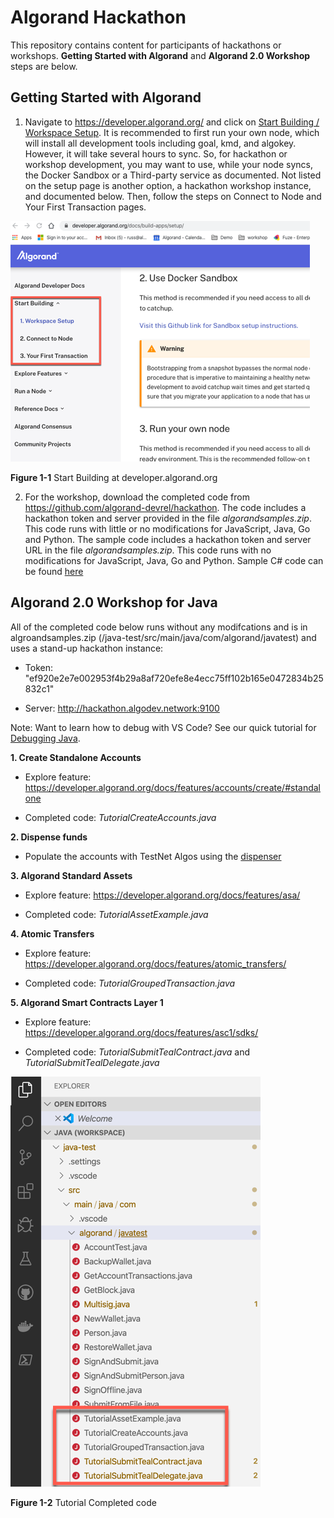# Algorand Hackathon

This repository contains content for participants of hackathons or workshops. **Getting Started with Algorand** and **Algorand 2.0 Workshop** steps are below.


## Getting Started with Algorand


1. Navigate to https://developer.algorand.org/ and click on [Start Building / Workspace Setup](https://developer.algorand.org/docs/build-apps/setup/). It is recommended to first run your own node, which will install all development tools including goal, kmd, and algokey. However, it will take several hours to sync. So, for hackathon or workshop development, you may want to use, while your node syncs, the Docker Sandbox or a Third-party service as documented. Not listed on the setup page is another option, a hackathon workshop instance, and documented below. Then, follow the steps on Connect to Node and Your First Transaction pages.

![Dev  portal](/imgs/Hackathon-00.png)

**Figure 1-1** Start Building at developer.algorand.org

2.	For the workshop, download the completed code from https://github.com/algorand-devrel/hackathon. The code includes a hackathon token and server provided in the file _algorandsamples.zip_. 
This code runs with little or no modifications for JavaScript, Java, Go and Python.
The sample code includes a hackathon token and server URL in the file _algorandsamples.zip_. This code runs with no modifications for JavaScript, Java, Go and Python. Sample C# code can be found [here](https://github.com/RileyGe/dotnet-algorand-sdk)


## Algorand 2.0 Workshop for Java

All of the completed code below runs without any modifcations and is in algroandsamples.zip (/java-test/src/main/java/com/algorand/javatest) and uses a stand-up hackathon instance:

* Token: "ef920e2e7e002953f4b29a8af720efe8e4ecc75ff102b165e0472834b25832c1"

* Server: http://hackathon.algodev.network:9100

Note: Want to learn how to debug with VS Code? See our quick tutorial for [Debugging Java](https://github.com/algorand-devrel/hackathon/VSCode/Java/vscode.md).

**1. Create Standalone Accounts**

* Explore feature: https://developer.algorand.org/docs/features/accounts/create/#standalone

* Completed code: _TutorialCreateAccounts.java_

**2. Dispense funds**

* Populate the accounts with TestNet Algos using the [dispenser](https://bank.testnet.algorand.network/)

**3. Algorand Standard Assets**

* Explore feature: <https://developer.algorand.org/docs/features/asa/>

* Completed code: _TutorialAssetExample.java_

**4. Atomic Transfers**

* Explore feature: https://developer.algorand.org/docs/features/atomic_transfers/

* Completed code: _TutorialGroupedTransaction.java_

**5. Algorand Smart Contracts Layer 1**

* Explore feature: https://developer.algorand.org/docs/features/asc1/sdks/

* Completed code: _TutorialSubmitTealContract.java_ and _TutorialSubmitTealDelegate.java_

![Dev  portal](/imgs/Hackathon-01.png)

**Figure 1-2** Tutorial Completed code




